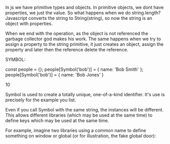 In js we have primitive types and objects. In primitive objects, we dont have properties, we just the value. So what happens when we do string.length? Javascript converts the string to String(string), so now the string is an object with properties.

When we end with the operation, as the object is not referenced the garbage collector god makes his work. The same happens when we try to assign a property to the string primitive, it just creates an object, assign the property and later then the reference delete the reference.

SYMBOL: 

const people = {};
people[Symbol('bob')] = { name: 'Bob Smith' };
people[Symbol('bob')] = { name: 'Bob Jones' }

10

Symbol is used to create a totally unique, one-of-a-kind identifier. It's use is precisely for the example you list.

Even if you call Symbol with the same string, the instances will be different. This allows different libraries (which may be used at the same time) to define keys which may be used at the same time.

For example, imagine two libraries using a common name to define something on window or global (or for illustration, the fake global door):
